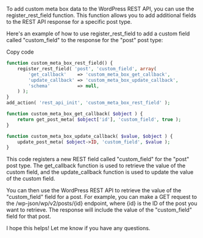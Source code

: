 To add custom meta box data to the WordPress REST API, you can use the register_rest_field function. This function allows you to add additional fields to the REST API response for a specific post type.

Here's an example of how to use register_rest_field to add a custom field called "custom_field" to the response for the "post" post type:

Copy code
```php
function custom_meta_box_rest_field() {
    register_rest_field( 'post', 'custom_field', array(
        'get_callback'    => 'custom_meta_box_get_callback',
        'update_callback' => 'custom_meta_box_update_callback',
        'schema'          => null,
    ) );
}
add_action( 'rest_api_init', 'custom_meta_box_rest_field' );

function custom_meta_box_get_callback( $object ) {
    return get_post_meta( $object['id'], 'custom_field', true );
}

function custom_meta_box_update_callback( $value, $object ) {
    update_post_meta( $object->ID, 'custom_field', $value );
}
```
This code registers a new REST field called "custom_field" for the "post" post type. The get_callback function is used to retrieve the value of the custom field, and the update_callback function is used to update the value of the custom field.

You can then use the WordPress REST API to retrieve the value of the "custom_field" field for a post. For example, you can make a GET request to the /wp-json/wp/v2/posts/{id} endpoint, where {id} is the ID of the post you want to retrieve. The response will include the value of the "custom_field" field for that post.

I hope this helps! Let me know if you have any questions.
